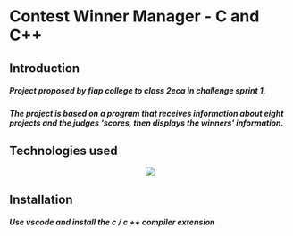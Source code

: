 # Contest Winner Manager - C and C++

## Introduction

##### Project proposed by fiap college to class 2eca in challenge sprint 1.
##### The project is based on a program that receives information about eight projects and the judges 'scores, then displays the winners' information.

## Technologies used
<p align="center">
  <img src="https://img.shields.io/static/v1?label=%20&message=.&color=blue&style=for-the-badge&logo=c&logoColor=white"/>
</p>

## Installation

##### Use vscode and install the c / c ++ compiler extension

